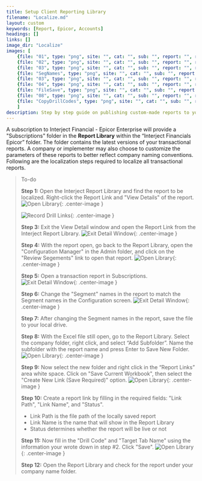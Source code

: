 ```yaml
---
title: Setup Client Reporting Library
filename: "Localize.md"
layout: custom
keywords: [Report, Epicor, Accounts]
headings: []
links: []
image_dir: "Localize"
images: [
	{file: "01", type: "png", site: "", cat: "", sub: "", report: "", ribbon: "", config: ""}, 
	{file: "02", type: "png", site: "", cat: "", sub: "", report: "", ribbon: "", config: ""}, 
	{file: "03", type: "png", site: "", cat: "", sub: "", report: "", ribbon: "", config: ""}, 
	{file: "SegNames", type: "png", site: "", cat: "", sub: "", report: "", ribbon: "", config: ""}, 
	{file: "03", type: "png", site: "", cat: "", sub: "", report: "", ribbon: "", config: ""}, 
	{file: "04", type: "png", site: "", cat: "", sub: "", report: "", ribbon: "", config: ""}, 
	{file: "FileSave", type: "png", site: "", cat: "", sub: "", report: "", ribbon: "", config: ""}, 
	{file: "08", type: "png", site: "", cat: "", sub: "", report: "", ribbon: "", config: ""}, 
	{file: "CopyDrillCodes", type: "png", site: "", cat: "", sub: "", report: "", ribbon: "", config: ""}
	]
description: Step by step guide on publishing custom-made reports to your company's report library in the Interject for Financials App for Epicor Enterprise.
---
```



A subscription to Interject Financial - Epicor Enterprise will provide a "Subscriptions" folder in the **Report Library** within the “Interject Financials Epicor” folder. The folder contains the latest versions of your transactional reports. A company or implementer may also choose to customize the parameters of these reports to better reflect company naming conventions. Following are the localization steps required to localize all transactional reports.


> To-do
>
> **Step 1:** Open the Interject Report Library and find the report to be localized. Right-click the Report Link and "View Details" of the report.
> ![Open Library](/images/Localize/01.png){: .center-image }
>
>  ![Record Drill Links](/images/Localize/02.png){: .center-image }
>
> **Step 3:** Exit the View Detail window and open the Report Link from the Interject Report Library.
> ![Exit Detail Window](/images/Localize/03.png){: .center-image }
>
> **Step 4:**  With the report open, go back to the Report Library, open the "Configuration Manager" in the Admin folder, and click on the "Review Segements" link to open that report.
>![Open Library](/images/Localize/SegNames.png){: .center-image }
>
> **Step 5:** Open a transaction report in Subscriptions.
> ![Exit Detail Window](/images/Localize/03.png){: .center-image }
>
>  **Step 6:** Change the "Segment" names in the report to match the Segment names in the Configuration screen.
> ![Exit Detail Window](/images/Localize/04.png){: .center-image }
>
> **Step 7:** After changing the Segment names in the report, save the file to your local drive.
>
>  **Step 8:** With the Excel file still open, go to the Report Library. Select the company folder, right click, and select “Add Subfolder”. Name the subfolder with the report name and press Enter to Save New Folder.
>  ![Open Library](/images/Localize/FileSave.png){: .center-image }
>
>  **Step 9:** Now select the new folder and right click in the “Report Links” area white space. Click on "Save Current Workbook", then select the "Create New Link (Save Required)" option.
> ![Open Library](/images/Localize/08.png){: .center-image }
>
>  **Step 10:** Create a report link by filling in the required fields: "Link Path", "Link Name", and "Status".  
> - Link Path is the file path of the locally saved report
> - Link Name is the name that will show in the Report Library
> - Status determines whether the report will be live or not
>
>
> **Step 11:** Now fill in the "Drill Code" and "Target Tab Name" using the information your wrote down in step #2. Click "Save".
> ![Open Library](/images/Localize/CopyDrillCodes.png){: .center-image }
>
> **Step 12:** Open the Report Library and check for the report under your company name folder.
>
>

